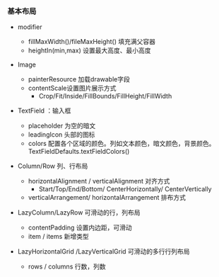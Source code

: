 ### 基本布局

* modifier
  - fillMaxWidth()/fileMaxHeight() 填充满父容器
  - heightIn(min,max) 设置最大高度、最小高度

* Image
  - painterResource 加载drawable字段
  - contentScale设置图片展示方式
    - Crop/Fit/Inside/FillBounds/FillHeight/FillWidth
* TextField ：输入框
  - placeholder 为空的暗文
  - leadingIcon 头部的图标
  - colors 配置各个区域的颜色。列如文本颜色，暗文颜色，背景颜色。TextFieldDefaults.textFieldColors()

* Column/Row  列、行布局
  * horizontalAlignment / verticalAlignment  对齐方式
    * Start/Top/End/Bottom/ CenterHorizontally/ CenterVertically
  * verticalArrangement/ horizontalArrangement 排布方式

* LazyColumn/LazyRow  可滑动的行，列布局
  * contentPadding 设置内边距，可滑动
  * item / items 新增类型
* LazyHorizontalGrid /LazyVerticalGrid 可滑动的多行行列布局
  * rows / columns 行数，列数



